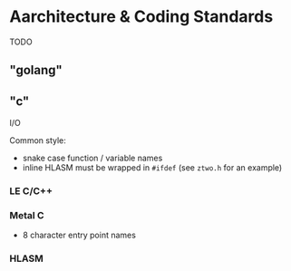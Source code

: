 # Aarchitecture & Coding Standards

TODO

## "golang"

## "c"

I/O

Common style:

- snake case function / variable names
- inline HLASM must be wrapped in `#ifdef` (see `ztwo.h` for an example)

### LE C/C++

### Metal C

- 8 character entry point names

### HLASM
